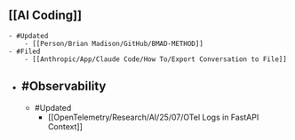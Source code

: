 ## [[AI Coding]]
	- #Updated
		- [[Person/Brian Madison/GitHub/BMAD-METHOD]]
	- #Filed
		- [[Anthropic/App/Claude Code/How To/Export Conversation to File]]
- ## #Observability
	- #Updated
		- [[OpenTelemetry/Research/AI/25/07/OTel Logs in FastAPI Context]]